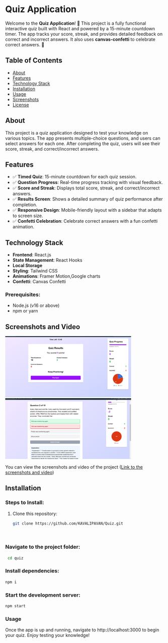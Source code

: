 # **Quiz Application**

Welcome to the **Quiz Application**! 🎉 This project is a fully functional interactive quiz built with React and powered by a 15-minute countdown timer. The app tracks your score, streak, and provides detailed feedback on correct and incorrect answers. It also uses **canvas-confetti** to celebrate correct answers. 🚀

## **Table of Contents**
- [About](#about)
- [Features](#features)
- [Technology Stack](#technology-stack)
- [Installation](#installation)
- [Usage](#usage)
- [Screenshots](#screenshots)
- [License](#license)

## **About**
This project is a quiz application designed to test your knowledge on various topics. The app presents multiple-choice questions, and users can select answers for each one. After completing the quiz, users will see their score, streak, and correct/incorrect answers.

## **Features**
- ✅ **Timed Quiz**: 15-minute countdown for each quiz session.
- ✅ **Question Progress**: Real-time progress tracking with visual feedback.
- ✅ **Score and Streak**: Displays total score, streak, and correct/incorrect answers.
- ✅ **Results Screen**: Shows a detailed summary of quiz performance after completion.
- ✅ **Responsive Design**: Mobile-friendly layout with a sidebar that adapts to screen size.
- ✅ **Confetti Celebration**: Celebrate correct answers with a fun confetti animation.

## **Technology Stack**
- **Frontend**: React.js
- **State Management**: React Hooks
- **Local Storage**
- **Styling**: Tailwind CSS
- **Animations**: Framer Motion,Google charts
- **Confetti**: Canvas Confetti


### Prerequisites:
- Node.js (v16 or above)
- npm or yarn


## **Screenshots and Video**
<p float="left">
  <img src="https://github.com/KAVALIPAVAN/Quiz/blob/main/src/assets/Screenshot%20(19).png?raw=true" width="400" />
  <img src="https://github.com/KAVALIPAVAN/Quiz/blob/main/src/assets/Screenshot%20(22).png?raw=true" width="400" />
</p>


You can view the screenshots and video of the project
([Link to the screenshots and video](https://drive.google.com/drive/folders/1FcZuJ4IaQ7XVSfyKo3_yTvyM9ps1HqaO?usp=sharing))

## **Installation**

### Steps to Install:
1. Clone this repository:
   ```bash
   git clone https://github.com/KAVALIPAVAN/Quiz.git

 
### Navigate to the project folder:

```bash
 cd quiz
```

### Install dependencies:

```bash
npm i
```
### Start the development server:
```bash
npm start
```
### Usage
Once the app is up and running, navigate to http://localhost:3000 to begin your quiz. Enjoy testing your knowledge!



